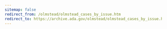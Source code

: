 ```yaml
---
sitemap: false 
redirect_from: /olmstead/olmstead_cases_by_issue.htm 
redirect_to: https://archive.ada.gov/olmstead/olmstead_cases_by_issue.htm 
---
```

